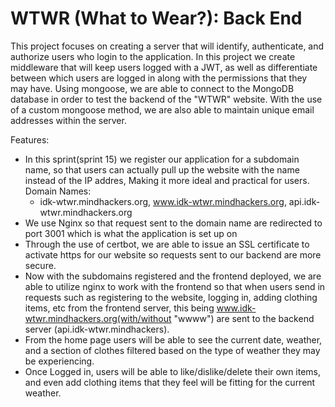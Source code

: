# WTWR (What to Wear?): Back End

This project focuses on creating a server that will identify, authenticate, and authorize users who login to the application. In this project we create middleware that will keep users logged with a JWT, as well as differentiate between which users are logged in along with the permissions that they may have. Using mongoose, we are able to connect to the MongoDB database in order to test the backend of the "WTWR" website. With the use of a custom mongoose method, we are also able to maintain unique email addresses within the server.

Features:

- In this sprint(sprint 15) we register our application for a subdomain name, so that users can actually pull up the website with the name instead of the IP addres, Making it more ideal and practical for users.
  Domain Names:
  - idk-wtwr.mindhackers.org, www.idk-wtwr.mindhackers.org, api.idk-wtwr.mindhackers.org
- We use Nginx so that request sent to the domain name are redirected to port 3001 which is what the application is set up on
- Through the use of certbot, we are able to issue an SSL certificate to activate https for our website so requests sent to our backend are more secure.
- Now with the subdomains registered and the frontend deployed, we are able to utilize nginx to work with the frontend so that when users send in requests such as registering to the website, logging in, adding clothing items, etc from the frontend server, this being www.idk-wtwr.mindhackers.org(with/without "wwww") are sent to the backend server (api.idk-wtwr.mindhackers).
- From the home page users will be able to see the current date, weather, and a section of clothes filtered based on the type of weather they may be experiencing.
- Once Logged in, users will be able to like/dislike/delete their own items, and even add clothing items that they feel will be fitting for the current weather.
